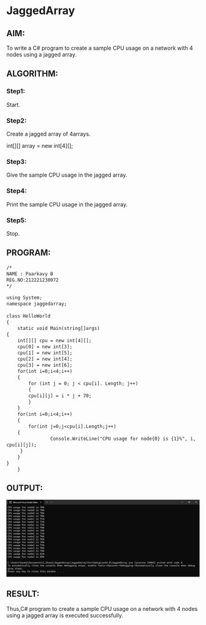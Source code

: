 # JaggedArray
## AIM:
To write a C# program to create a sample CPU usage on a network with 4 nodes using a jagged array.
## ALGORITHM:
### Step1:
Start.
### Step2:
Create a jagged array of 4arrays.

int[][] array = new int[4][];

### Step3:
Give the sample CPU usage in the jagged array.

### Step4:
Print the sample CPU usage in the jagged array.

### Step5:
Stop.

## PROGRAM:
```
/*
NAME : Paarkavy B
REG.NO:212221230072
*/
```

```
using System;
namespace jaggedarray;

class HelloWorld
{ 
    static void Main(string[]args)
{
    int[][] cpu = new int[4][];
    cpu[0] = new int[3];
    cpu[1] = new int[5];
    cpu[2] = new int[4];
    cpu[3] = new int[6];
    for(int i=0;i<4;i++)
    {
        for (int j = 0; j < cpu[i]. Length; j++)
        {
        cpu[i][j] = i * j + 70;
        }
    }
    for(int i=0;i<4;i++)
    {
        for(int j=0;j<cpu[i].Length;j++)
    {
                Console.WriteLine("CPU usage for node{0} is {1}%", i, cpu[i][j]);
     }
    }
}
    }

```

## OUTPUT:
![output](op1.png)

## RESULT:
Thus,C# program to create a sample CPU usage on a network with 4 nodes using a jagged array is executed successfully.
